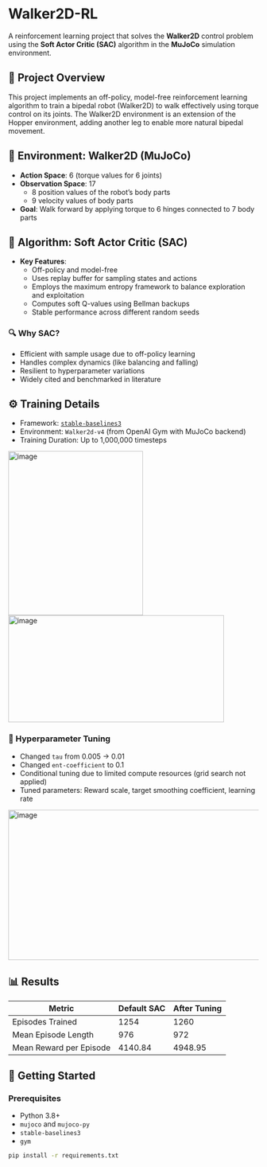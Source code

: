 # Walker2D-RL

A reinforcement learning project that solves the **Walker2D** control problem using the **Soft Actor Critic (SAC)** algorithm in the **MuJoCo** simulation environment.

## 🧠 Project Overview

This project implements an off-policy, model-free reinforcement learning algorithm to train a bipedal robot (Walker2D) to walk effectively using torque control on its joints. The Walker2D environment is an extension of the Hopper environment, adding another leg to enable more natural bipedal movement.

## 🔬 Environment: Walker2D (MuJoCo)

- **Action Space**: 6 (torque values for 6 joints)
- **Observation Space**: 17
  - 8 position values of the robot’s body parts
  - 9 velocity values of body parts
- **Goal**: Walk forward by applying torque to 6 hinges connected to 7 body parts

## 🧮 Algorithm: Soft Actor Critic (SAC)

- **Key Features**:
  - Off-policy and model-free
  - Uses replay buffer for sampling states and actions
  - Employs the maximum entropy framework to balance exploration and exploitation
  - Computes soft Q-values using Bellman backups
  - Stable performance across different random seeds

### 🔍 Why SAC?
- Efficient with sample usage due to off-policy learning
- Handles complex dynamics (like balancing and falling)
- Resilient to hyperparameter variations
- Widely cited and benchmarked in literature

## ⚙️ Training Details

- Framework: [`stable-baselines3`](https://github.com/DLR-RM/stable-baselines3)
- Environment: `Walker2d-v4` (from OpenAI Gym with MuJoCo backend)
- Training Duration: Up to 1,000,000 timesteps

<img width="271" height="330" alt="image" src="https://github.com/user-attachments/assets/6c771c19-b5ba-4d9f-8ceb-9313a9935a77" />
<img width="434" height="215" alt="image" src="https://github.com/user-attachments/assets/6edff979-2481-439b-a629-9b6bbed69432" />





### 🧪 Hyperparameter Tuning

- Changed `tau` from 0.005 → 0.01
- Changed `ent-coefficient` to 0.1
- Conditional tuning due to limited compute resources (grid search not applied)
- Tuned parameters: Reward scale, target smoothing coefficient, learning rate

<img width="578" height="302" alt="image" src="https://github.com/user-attachments/assets/a9f313c4-fb08-46ec-b5a1-a667080f9292" />

## 📊 Results

| Metric                     | Default SAC       | After Tuning     |
|---------------------------|-------------------|------------------|
| Episodes Trained          | 1254              | 1260             |
| Mean Episode Length       | 976               | 972              |
| Mean Reward per Episode   | 4140.84           | 4948.95          |

## 🚀 Getting Started

### Prerequisites

- Python 3.8+
- `mujoco` and `mujoco-py`
- `stable-baselines3`
- `gym`

```bash
pip install -r requirements.txt
